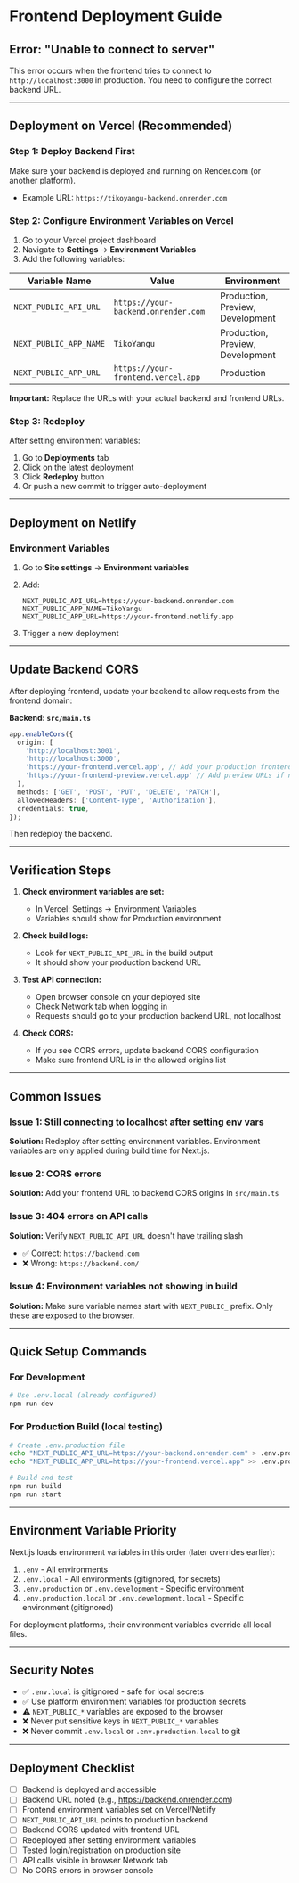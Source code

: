 # Frontend Deployment Guide

## Error: "Unable to connect to server"

This error occurs when the frontend tries to connect to `http://localhost:3000` in production. You need to configure the correct backend URL.

---

## Deployment on Vercel (Recommended)

### Step 1: Deploy Backend First
Make sure your backend is deployed and running on Render.com (or another platform).
- Example URL: `https://tikoyangu-backend.onrender.com`

### Step 2: Configure Environment Variables on Vercel

1. Go to your Vercel project dashboard
2. Navigate to **Settings** → **Environment Variables**
3. Add the following variables:

| Variable Name | Value | Environment |
|--------------|-------|-------------|
| `NEXT_PUBLIC_API_URL` | `https://your-backend.onrender.com` | Production, Preview, Development |
| `NEXT_PUBLIC_APP_NAME` | `TikoYangu` | Production, Preview, Development |
| `NEXT_PUBLIC_APP_URL` | `https://your-frontend.vercel.app` | Production |

**Important:** Replace the URLs with your actual backend and frontend URLs.

### Step 3: Redeploy

After setting environment variables:
1. Go to **Deployments** tab
2. Click on the latest deployment
3. Click **Redeploy** button
4. Or push a new commit to trigger auto-deployment

---

## Deployment on Netlify

### Environment Variables

1. Go to **Site settings** → **Environment variables**
2. Add:
   ```
   NEXT_PUBLIC_API_URL=https://your-backend.onrender.com
   NEXT_PUBLIC_APP_NAME=TikoYangu
   NEXT_PUBLIC_APP_URL=https://your-frontend.netlify.app
   ```

3. Trigger a new deployment

---

## Update Backend CORS

After deploying frontend, update your backend to allow requests from the frontend domain:

**Backend: `src/main.ts`**

```typescript
app.enableCors({
  origin: [
    'http://localhost:3001', 
    'http://localhost:3000',
    'https://your-frontend.vercel.app', // Add your production frontend URL
    'https://your-frontend-preview.vercel.app' // Add preview URLs if needed
  ],
  methods: ['GET', 'POST', 'PUT', 'DELETE', 'PATCH'],
  allowedHeaders: ['Content-Type', 'Authorization'],
  credentials: true,
});
```

Then redeploy the backend.

---

## Verification Steps

1. **Check environment variables are set:**
   - In Vercel: Settings → Environment Variables
   - Variables should show for Production environment

2. **Check build logs:**
   - Look for `NEXT_PUBLIC_API_URL` in the build output
   - It should show your production backend URL

3. **Test API connection:**
   - Open browser console on your deployed site
   - Check Network tab when logging in
   - Requests should go to your production backend URL, not localhost

4. **Check CORS:**
   - If you see CORS errors, update backend CORS configuration
   - Make sure frontend URL is in the allowed origins list

---

## Common Issues

### Issue 1: Still connecting to localhost after setting env vars
**Solution:** Redeploy after setting environment variables. Environment variables are only applied during build time for Next.js.

### Issue 2: CORS errors
**Solution:** Add your frontend URL to backend CORS origins in `src/main.ts`

### Issue 3: 404 errors on API calls
**Solution:** Verify `NEXT_PUBLIC_API_URL` doesn't have trailing slash
- ✅ Correct: `https://backend.com`
- ❌ Wrong: `https://backend.com/`

### Issue 4: Environment variables not showing in build
**Solution:** Make sure variable names start with `NEXT_PUBLIC_` prefix. Only these are exposed to the browser.

---

## Quick Setup Commands

### For Development
```bash
# Use .env.local (already configured)
npm run dev
```

### For Production Build (local testing)
```bash
# Create .env.production file
echo "NEXT_PUBLIC_API_URL=https://your-backend.onrender.com" > .env.production
echo "NEXT_PUBLIC_APP_URL=https://your-frontend.vercel.app" >> .env.production

# Build and test
npm run build
npm run start
```

---

## Environment Variable Priority

Next.js loads environment variables in this order (later overrides earlier):
1. `.env` - All environments
2. `.env.local` - All environments (gitignored, for secrets)
3. `.env.production` or `.env.development` - Specific environment
4. `.env.production.local` or `.env.development.local` - Specific environment (gitignored)

For deployment platforms, their environment variables override all local files.

---

## Security Notes

- ✅ `.env.local` is gitignored - safe for local secrets
- ✅ Use platform environment variables for production secrets
- ⚠️ `NEXT_PUBLIC_*` variables are exposed to the browser
- ❌ Never put sensitive keys in `NEXT_PUBLIC_*` variables
- ❌ Never commit `.env.local` or `.env.production.local` to git

---

## Deployment Checklist

- [ ] Backend is deployed and accessible
- [ ] Backend URL noted (e.g., https://backend.onrender.com)
- [ ] Frontend environment variables set on Vercel/Netlify
- [ ] `NEXT_PUBLIC_API_URL` points to production backend
- [ ] Backend CORS updated with frontend URL
- [ ] Redeployed after setting environment variables
- [ ] Tested login/registration on production site
- [ ] API calls visible in browser Network tab
- [ ] No CORS errors in browser console
